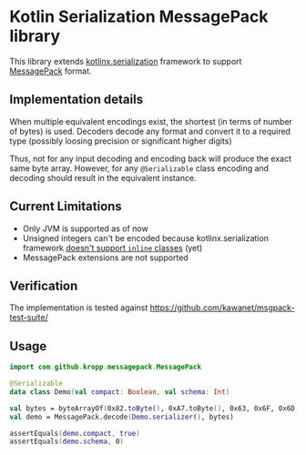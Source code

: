 # Kotlin Serialization MessagePack library

This library extends [kotlinx.serialization](https://github.com/Kotlin/kotlinx.serialization/) framework to support
[MessagePack](https://msgpack.org/) format.

## Implementation details

When multiple equivalent encodings exist, the shortest (in terms of number of bytes) is used.
Decoders decode any format and convert it to a required type (possibly loosing precision or significant higher digits)

Thus, not for any input decoding and encoding back will produce the exact same byte array. However, for any `@Serializable` class
encoding and decoding should result in the equivalent instance.

## Current Limitations

* Only JVM is supported as of now
* Unsigned integers can't be encoded because kotlinx.serialization framework [doesn't support `inline` classes](https://github.com/Kotlin/kotlinx.serialization/issues/259) (yet)
* MessagePack extensions are not supported

## Verification

The implementation is tested against https://github.com/kawanet/msgpack-test-suite/

## Usage

```kotlin
import com.github.kropp.messagepack.MessagePack

@Serializable
data class Demo(val compact: Boolean, val schema: Int)

val bytes = byteArrayOf(0x82.toByte(), 0xA7.toByte(), 0x63, 0x6F, 0x6D, 0x70, 0x61, 0x63, 0x74, 0xC3.toByte(), 0xA6.toByte(), 0x73, 0x63, 0x68, 0x65, 0x6D, 0x61, 0x00)
val demo = MessagePack.decode(Demo.serializer(), bytes)

assertEquals(demo.compact, true)
assertEquals(demo.schema, 0)
```